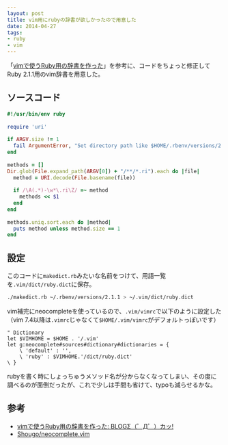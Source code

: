```yaml
---
layout: post
title: vim用にrubyの辞書が欲しかったので用意した
date: 2014-04-27
tags:
- ruby
- vim
---
```

「[vimで使うRuby用の辞書を作った](http://masterka.seesaa.net/article/385955044.html)」を参考に、コードをちょっと修正してRuby 2.1.1用のvim辞書を用意した。

## ソースコード

```rb
#!/usr/bin/env ruby
 
require 'uri'
 
if ARGV.size != 1
  fail ArgumentError, "Set directory path like $HOME/.rbenv/versions/2.1.1/"
end
 
methods = []
Dir.glob(File.expand_path(ARGV[0]) + "/**/*.ri").each do |file|
  method = URI.decode(File.basename(file))
 
  if /\A(.*)-\w*\.ri\Z/ =~ method
    methods << $1
  end
end
 
methods.uniq.sort.each do |method|
  puts method unless method.size == 1
end
```

## 設定

このコードに`makedict.rb`みたいな名前をつけて、用語一覧を`.vim/dict/ruby.dict`に保存。

```sh
./makedict.rb ~/.rbenv/versions/2.1.1 > ~/.vim/dict/ruby.dict
```


vim補完にneocompleteを使っているので、`.vim/vimrc`で以下のように設定した（vim 7.4以降は`.vimrc`じゃなくて`$HOME/.vim/vimrc`がデフォルトっぽいです）

```vim
" Dictionary
let $VIMHOME = $HOME . '/.vim'
let g:neocomplete#sources#dictionary#dictionaries = {
    \ 'default' : '',
    \ 'ruby' : $VIMHOME.'/dict/ruby.dict'
\ }
```

rubyを書く時にしょっちゅうメソッド名が分からなくなってしまい、その度に調べるのが面倒だったが、これで少しは手間も省けて、typoも減らせるかな。

## 参考

 * [vimで使うRuby用の辞書を作った: BLOGΣ（゜Д゜）カッ!](http://masterka.seesaa.net/article/385955044.html)
 * [Shougo/neocomplete.vim](https://github.com/Shougo/neocomplete.vim#configuration-examples)
